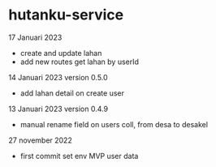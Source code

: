 # hutanku-service

17 Januari 2023
* create and update lahan
* add new routes get lahan by userId

14 Januari 2023
version 0.5.0
* add lahan detail on create user

13 Januari 2023
version 0.4.9
* manual rename field on users coll, from desa to desakel

27 november 2022
* first commit set env MVP user data